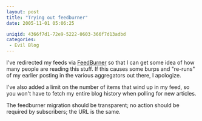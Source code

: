 ```yaml
---
layout: post
title: "Trying out feedburner"
date: 2005-11-01 05:06:25

uniqid: 4366f7d1-72e9-5222-0603-366f7d13adbd
categories: 
 - Evil Blog
---
```

<p>I've redirected my feeds via <a href="http://feedburner.com">FeedBurner</a> so that I can get some idea of how many people are reading this stuff.  If this causes some burps and &quot;re-runs&quot; of my earlier posting in the various aggregators out there, I apologize.   </p>
<p>I've also added a limit on the number of items that wind up in my feed, so you won't have to fetch my entire blog history when polling for new articles.   </p>
<p>The feedburner migration should be transparent; no action should be required by subscribers; the URL is the same.  </p>
